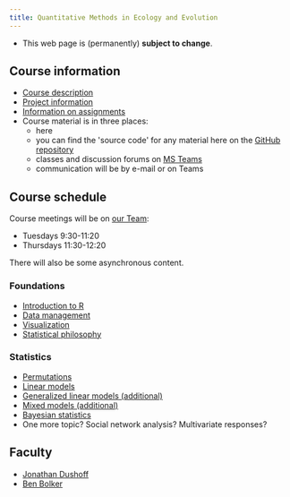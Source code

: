 ```yaml
---
title: Quantitative Methods in Ecology and Evolution
---
```


<!--- COMMENT
COMMENT -->

* This web page is (permanently) __subject to change__.

## Course information

- [Course description](admin/description.html)
- [Project information](assignments/project.html)
- [Information on assignments](admin/assignments.html)
- Course material is in three places:
   - here
   - you can find the 'source code' for any material here on the [GitHub repository](https://github.com/mac-theobio/QMEE)
   - classes and discussion forums on [MS Teams](https://teams.microsoft.com/l/team/19%3a21a7d8d05a1e4a69a238876af57b148b%40thread.tacv2/conversations?groupId=f81633df-ce5f-48f1-81b3-bedfdab309ab&tenantId=44376307-b429-42ad-8c25-28cd496f4772)
   - communication will be by e-mail or on Teams

## Course schedule

Course meetings will be on [our Team](https://teams.microsoft.com/l/team/19%3a21a7d8d05a1e4a69a238876af57b148b%40thread.tacv2/conversations?groupId=f81633df-ce5f-48f1-81b3-bedfdab309ab&tenantId=44376307-b429-42ad-8c25-28cd496f4772):

* Tuesdays 9:30-11:20
* Thursdays 11:30-12:20

There will also be some asynchronous content.

### Foundations

* [Introduction to R](topics/Introduction_to_R.html)
* [Data management](topics/Data_management.html) 
* [Visualization](topics/Visualization.html)
* [Statistical philosophy](topics/Statistical_philosophy.html)

### Statistics

- [Permutations](topics/Permutations.html)
- [Linear models](topics/Linear_models.html) <!-- week of March 1 -->
- [Generalized linear models (additional)](topics/Generalized_linear_models.html)  <!-- week of March 8 -->
- [Mixed models (additional)](topics/Mixed_models.html) <!-- week of March 15 -->
- [Bayesian statistics](topics/Bayesian_statistics.html) <!-- week of March 22 -->
- One more topic? Social network analysis? Multivariate responses?

<!-- COMMENT

- [Multivariate responses](Multivariate_responses.html)
- [Linear model parameters] (parameters.html)
- [Penalized regression] (penalized.html)

-->

## Faculty

-   [Jonathan Dushoff](http://www.biology.mcmaster.ca/dushoff/)
-   [Ben Bolker](http://www.math.mcmaster.ca/~bolker/)

